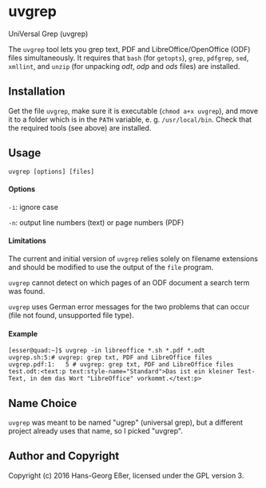 # uvgrep
UniVersal Grep (uvgrep)

The `uvgrep` tool lets you grep text, PDF and LibreOffice/OpenOffice (ODF) files simultaneously. It requires that `bash` (for `getopts`), `grep`, `pdfgrep`, `sed`, `xmllint`, and `unzip` (for unpacking *odt*, *odp* and *ods* files) are installed.

## Installation
Get the file `uvgrep`, make sure it is executable (`chmod a+x uvgrep`), and move it to a folder which is in the `PATH` variable, e. g. `/usr/local/bin`. Check that the required tools (see above) are installed.

## Usage
`uvgrep [options] [files]`

#### Options
`-i`: ignore case

`-n`: output line numbers (text) or page numbers (PDF)

#### Limitations
The current and initial version of `uvgrep` relies solely on filename extensions and should be modified to use the output of the `file` program. 

`uvgrep` cannot detect on which pages of an ODF document a search term was found.

`uvgrep` uses German error messages for the two problems that can occur (file not found, unsupported file type).

#### Example

```
[esser@quad:~]$ uvgrep -in libreoffice *.sh *.pdf *.odt
uvgrep.sh:5:# uvgrep: grep txt, PDF and LibreOffice files
uvgrep.pdf:1:   5 # uvgrep: grep txt, PDF and LibreOffice files
test.odt:<text:p text:style-name="Standard">Das ist ein kleiner Test-Text, in dem das Wort "LibreOffice" vorkommt.</text:p>
```

## Name Choice
`uvgrep` was meant to be named "ugrep" (universal grep), but a different project already uses that name, so I picked "uvgrep".

## Author and Copyright
Copyright (c) 2016 Hans-Georg Eßer, licensed under the GPL version 3.
